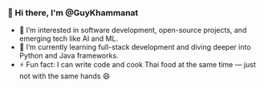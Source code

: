 ### 👋 Hi there, I'm @GuyKhammanat

- 👀 I’m interested in software development, open-source projects, and emerging tech like AI and ML.
- 🌱 I’m currently learning full-stack development and diving deeper into Python and Java frameworks.
- ⚡ Fun fact: I can write code and cook Thai food at the same time — just not with the same hands 😄

